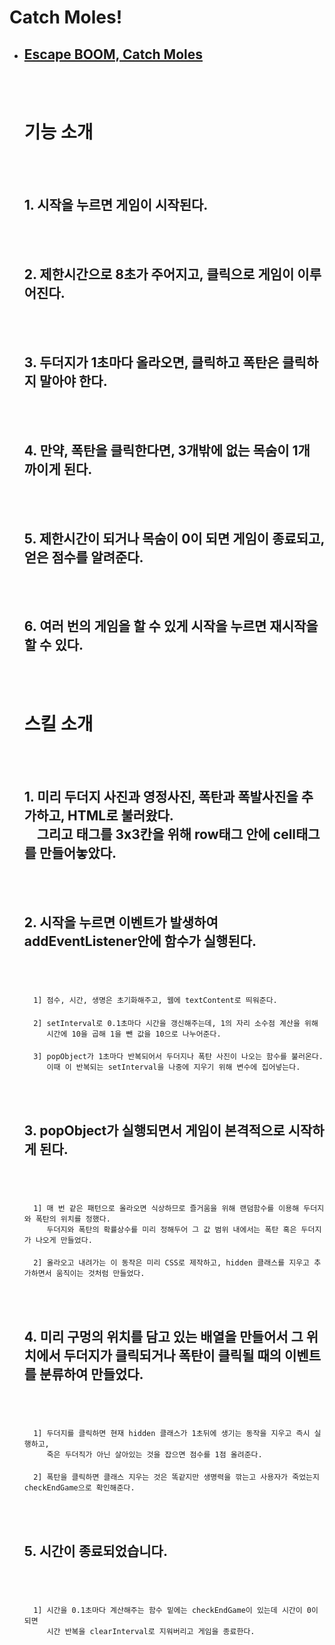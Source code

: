 # **Catch Moles!**

- ## [Escape BOOM, Catch Moles](./index.js)
    <br></br>
  # **기능 소개**
  <br></br>
  ## 1. 시작을 누르면 게임이 시작된다.
  <br></br>
  ## 2. 제한시간으로 8초가 주어지고, 클릭으로 게임이 이루어진다.
  <br></br>
  ## 3. 두더지가 1초마다 올라오면, 클릭하고 폭탄은 클릭하지 말아야 한다.
  <br></br>
 
  ## 4. 만약, 폭탄을 클릭한다면, 3개밖에 없는 목숨이 1개 까이게 된다.
  <br></br>

  ## 5. 제한시간이 되거나 목숨이 0이 되면 게임이 종료되고, 얻은 점수를 알려준다.
  <br></br>

  ## 6. 여러 번의 게임을 할 수 있게 시작을 누르면 재시작을 할 수 있다. 
  <br></br>

  # **스킬 소개**
  <br></br>
  
  ## 1. 미리 두더지 사진과 영정사진, 폭탄과 폭발사진을 추가하고, HTML로 불러왔다. <br>&nbsp;&nbsp;&nbsp;&nbsp;그리고 태그를 3x3칸을 위해 row태그 안에 cell태그를 만들어놓았다.</br>
  <br></br>
  ## 2. 시작을 누르면 이벤트가 발생하여 addEventListener안에 함수가 실행된다.
  <br></br>
  > #### 
        1] 점수, 시간, 생명은 초기화해주고, 웹에 textContent로 띄워준다.
  > #### 
        2] setInterval로 0.1초마다 시간을 갱신해주는데, 1의 자리 소수점 계산을 위해
           시간에 10을 곱해 1을 뺀 값을 10으로 나누어준다. 
  > #### 
        3] popObject가 1초마다 반복되어서 두더지나 폭탄 사진이 나오는 함수를 불러온다.
           이때 이 반복되는 setInterval을 나중에 지우기 위해 변수에 집어넣는다.
  <br></br>
  ## 3. popObject가 실행되면서 게임이 본격적으로 시작하게 된다.
  <br></br>
  > #### 
        1] 매 번 같은 패턴으로 올라오면 식상하므로 즐거움을 위해 랜덤함수를 이용해 두더지와 폭탄의 위치를 정했다.
           두더지와 폭탄의 확률상수를 미리 정해두어 그 값 범위 내에서는 폭탄 혹은 두더지가 나오게 만들었다.
  > #### 
        2] 올라오고 내려가는 이 동작은 미리 CSS로 제작하고, hidden 클래스를 지우고 추가하면서 움직이는 것처럼 만들었다.

  <br></br>
  ## 4. 미리 구멍의 위치를 담고 있는 배열을 만들어서 그 위치에서 두더지가 클릭되거나 폭탄이 클릭될 때의 이벤트를 분류하여 만들었다.
  <br></br>

  > #### 
        1] 두더지를 클릭하면 현재 hidden 클래스가 1초뒤에 생기는 동작을 지우고 즉시 실행하고,
           죽은 두더직가 아닌 살아있는 것을 잡으면 점수를 1점 올려준다. 
        
  > #### 
        2] 폭탄을 클릭하면 클래스 지우는 것은 똑같지만 생명력을 깎는고 사용자가 죽었는지 checkEndGame으로 확인해준다.

  <br></br>
  ## 5. 시간이 종료되었습니다.
  <br></br>

  > #### 
        1] 시간을 0.1초마다 계산해주는 함수 밑에는 checkEndGame이 있는데 시간이 0이 되면
           시간 반복을 clearInterval로 지워버리고 게임을 종료한다.
